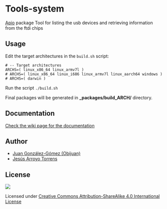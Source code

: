 # Tools-system

[Apio](https://github.com/FPGAwars/apio) package Tool for listing the usb devices and retrieving information from the ftdi chips

## Usage

Edit the target architectures in the `build.sh` script:

```
# -- Target architectures
ARCHS=( linux_x86_64 linux_armv7l )
# ARCHS=( linux_x86_64 linux_i686 linux_armv7l linux_aarch64 windows )
# ARCHS=( darwin )
```

Run the script `./build.sh`

Final packages will be generated in **\_packages/build_ARCH/** directory.

## Documentation

[Check the wiki page for the documentation](https://github.com/FPGAwars/tools-usb-ftdi/wiki)

## Author

* [Juan González-Gómez (Obijuan)](https://github.com/Obijuan)
* [Jesús Arroyo Torrens](https://github.com/Jesus89)

## License

![](https://github.com/FPGAwars/tools-usb-ftdi/raw/master/doc/bq-logo-cc-sa-small-150px.png)

Licensed under [Creative Commons Attribution-ShareAlike 4.0 International License](http://creativecommons.org/licenses/by-sa/4.0/)
